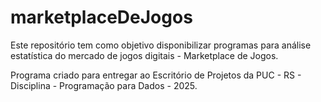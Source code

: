 # marketplaceDeJogos
Este repositório tem como objetivo disponibilizar programas para análise estatística do mercado de jogos digitais - Marketplace de Jogos.

Programa criado para entregar ao Escritório de Projetos da PUC - RS - Disciplina - Programação para Dados - 2025.
